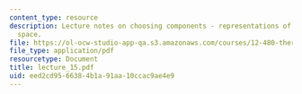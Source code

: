 ```yaml
---
content_type: resource
description: Lecture notes on choosing components - representations of composition
  space.
file: https://ol-ocw-studio-app-qa.s3.amazonaws.com/courses/12-480-thermodynamics-for-geoscientists-fall-2006/eed2cd9566384b1a91aa10ccac9ae4e9_lecture_15.pdf
file_type: application/pdf
resourcetype: Document
title: lecture_15.pdf
uid: eed2cd95-6638-4b1a-91aa-10ccac9ae4e9
---
```

